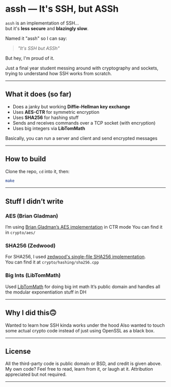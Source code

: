# assh — It's SSH, but ASSh

`assh` is an implementation of SSH...  
but it's **less secure** and **blazingly slow**.

Named it "assh" so I can say:  
> _"It's SSH but ASSh"_ 

But hey, I'm proud of it.

Just a final year student messing around with cryptography and sockets, trying to understand how SSH works from scratch.

---

## What it does (so far)

- Does a janky but working **Diffie-Hellman key exchange**
- Uses **AES-CTR** for symmetric encryption
- Uses **SHA256** for hashing stuff
- Sends and receives commands over a TCP socket (with encryption)
- Uses big integers via **LibTomMath**

Basically, you can run a server and client and send encrypted messages

---

## How to build

Clone the repo, `cd` into it, then:

```bash
make
```

---

## Stuff I didn’t write

### AES (Brian Gladman)
I’m using [Brian Gladman’s AES implementation](https://github.com/BrianGladman/aes) in CTR mode
You can find it in `crypto/aes/`

### SHA256 (Zedwood)
For SHA256, I used [zedwood's single-file SHA256 implementation](http://www.zedwood.com/article/cpp-sha256-function).  
You can find it at `crypto/hashing/sha256.cpp`

### Big Ints (LibTomMath)
Used [LibTomMath](https://github.com/libtom/libtommath) for doing big int math
It’s public domain and handles all the modular exponentiation stuff in DH

---

## Why I did this🙃

Wanted to learn how SSH kinda works under the hood
Also wanted to touch some actual crypto code instead of just using OpenSSL as a black box.

---

## License

All the third-party code is public domain or BSD, and credit is given above.  
My own code? Feel free to read, learn from it, or laugh at it. Attribution appreciated but not required.

---
